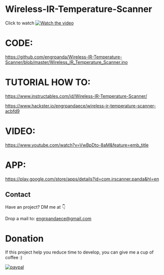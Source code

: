 # Wireless-IR-Temperature-Scanner

Click to watch
[![Watch the video](https://img.youtube.com/vi/VwBpDto-8aM/maxresdefault.jpg)](https://youtu.be/VwBpDto-8aM)

# CODE: 

https://github.com/engrpanda/Wireless-IR-Temperature-Scanner/blob/master/Wireless_IR_Temperature_Scanner.ino

# TUTORIAL HOW TO: 

https://www.instructables.com/id/Wireless-IR-Temperature-Scanner/

https://www.hackster.io/engrpandaece/wireless-ir-temperature-scanner-acbfd9

# VIDEO:
https://www.youtube.com/watch?v=VwBpDto-8aM&feature=emb_title


# APP:

https://play.google.com/store/apps/details?id=com.irscanner.panda&hl=en




## Contact
Have an project? DM me at 👇

Drop a mail to: engrpandaece@gmail.com

# Donation
If this project help you reduce time to develop, you can give me a cup of coffee :) 

[![paypal](https://www.paypalobjects.com/en_US/i/btn/btn_donateCC_LG.gif)](https://www.paypal.com/paypalme/engrpandaece)

